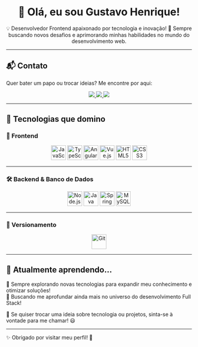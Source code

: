 <h1 align="center">👋 Olá, eu sou Gustavo Henrique!</h1>

<p align="center">
💡 Desenvolvedor Frontend apaixonado por tecnologia e inovação!  
🚀 Sempre buscando novos desafios e aprimorando minhas habilidades no mundo do desenvolvimento web.
</p>

---

<h2>📬 Contato</h2>

<p>Quer bater um papo ou trocar ideias? Me encontre por aqui:</p>

<div align="center">
     <a href="https://www.instagram.com/gustavbarbosaa/" target="_blank">
         <img src="https://img.shields.io/badge/-Instagram-%23E4405F?style=for-the-badge&logo=instagram&logoColor=white">
     </a>
     <a href="mailto:gustavoaraujohab@gmail.com">
         <img src="https://img.shields.io/badge/-Gmail-%23333?style=for-the-badge&logo=gmail&logoColor=white">
     </a>
     <a href="https://www.linkedin.com/in/gustavo-barbosa-6a5b52295/" target="_blank">
         <img src="https://img.shields.io/badge/-LinkedIn-%230077B5?style=for-the-badge&logo=linkedin&logoColor=white">
     </a>
</div>

---

<h2>🚀 Tecnologias que domino</h2>

<h3>🎨 Frontend</h3>
<div align="center">
  <img src="https://cdn.jsdelivr.net/gh/devicons/devicon/icons/javascript/javascript-original.svg" title="JavaScript" alt="JavaScript" height="40"/>
  <img src="https://cdn.jsdelivr.net/gh/devicons/devicon@latest/icons/typescript/typescript-original.svg" title="TypeScript" alt="TypeScript" height="40"/>
  <img src="https://cdn.jsdelivr.net/gh/devicons/devicon@latest/icons/angular/angular-original.svg" title="Angular" alt="Angular" height="40"/>
  <img src="https://cdn.jsdelivr.net/gh/devicons/devicon/icons/vuejs/vuejs-original-wordmark.svg" title="Vue.js" alt="Vue.js" height="40"/>
  <img src="https://cdn.jsdelivr.net/gh/devicons/devicon/icons/html5/html5-plain-wordmark.svg" title="HTML5" alt="HTML5" height="40"/>
  <img src="https://cdn.jsdelivr.net/gh/devicons/devicon/icons/css3/css3-plain-wordmark.svg" title="CSS3" alt="CSS3" height="40"/>
</div>

---

<h3>🛠 Backend & Banco de Dados</h3>
<div align="center">
  <img src="https://cdn.jsdelivr.net/gh/devicons/devicon/icons/nodejs/nodejs-original.svg" title="Node.js" alt="Node.js" height="40"/>
  <img src="https://cdn.jsdelivr.net/gh/devicons/devicon@latest/icons/java/java-plain.svg" title="Java" alt="Java" height="40"/>
  <img src="https://cdn.jsdelivr.net/gh/devicons/devicon@latest/icons/spring/spring-original.svg" title="Spring Boot" alt="Spring Boot" height="40"/>
  <img src="https://cdn.jsdelivr.net/gh/devicons/devicon/icons/mysql/mysql-original.svg" title="MySQL" alt="MySQL" height="40"/>
</div>

---

<h3>📜 Versionamento</h3>
<div align="center">
  <img src="https://cdn.jsdelivr.net/gh/devicons/devicon/icons/git/git-original.svg" title="Git" alt="Git" height="40"/>
</div>

---

<h2>📖 Atualmente aprendendo...</h2>

📌 Sempre explorando novas tecnologias para expandir meu conhecimento e otimizar soluções!  
🎯 Buscando me aprofundar ainda mais no universo do desenvolvimento Full Stack!  

📢 Se quiser trocar uma ideia sobre tecnologia ou projetos, sinta-se à vontade para me chamar! 😃

---

✨ Obrigado por visitar meu perfil! 🚀  
